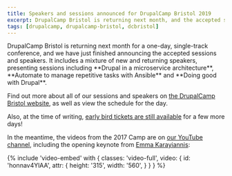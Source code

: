 ```yaml
---
title: Speakers and sessions announced for DrupalCamp Bristol 2019
excerpt: DrupalCamp Bristol is returning next month, and the accepted speakers and sessions have just been announced.
tags: [drupalcamp, drupalcamp-bristol, dcbristol]
---
```

<p class="lead" markdown="1">DrupalCamp Bristol is returning next month for a one-day, single-track conference, and we have just finished announcing the accepted sessions and speakers. It includes a mixture of new and returning speakers, presenting sessions including **Drupal in a microservice architecture**, **Automate to manage repetitive tasks with Ansible** and **Doing good with Drupal**.</p>

Find out more about all of our sessions and speakers on [the DrupalCamp Bristol website][website], as well as view the schedule for the day.

Also, at the time of writing, [early bird tickets are still available][tickets] for a few more days!

In the meantime, the videos from the 2017 Camp are on [our YouTube channel][youtube], including the opening keynote from [Emma Karayiannis][emma]:

{% include 'video-embed' with {
    classes: 'video-full',
    video: {
        id: 'honnav4YlAA',
        attr: {
            height: '315',
            width: '560',
        }
    }
} %}

[emma]: https://twitter.com/embobmaria
[tickets]: https://2019.drupalcampbristol.co.uk/tickets
[website]: https://2019.drupalcampbristol.co.uk
[youtube]: https://opdavi.es/dcbristol17-videos
